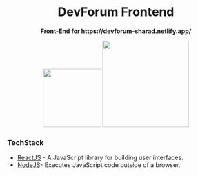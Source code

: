<div align="center">
    <h1>DevForum Frontend</h1>
    <p>
        <b>Front-End for https://devforum-sharad.netlify.app/</b>
    </p>
    <img src="https://forthebadge.com/images/badges/built-with-love.svg" width="135">
    <img src="https://forthebadge.com/images/badges/made-with-javascript.svg" width="200">

</div>

### TechStack

- [ReactJS](https://reactjs.org/) - A JavaScript library for building user interfaces. 
- [NodeJS](https://nodejs.org/en/)- Executes JavaScript code outside of a browser.
